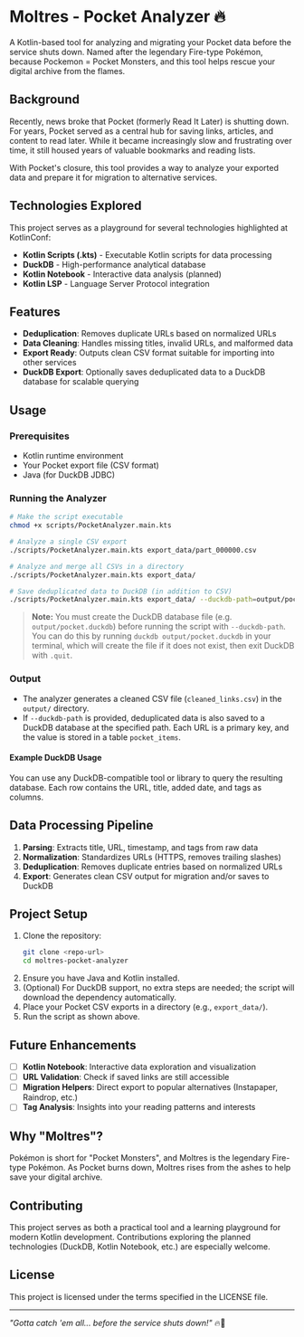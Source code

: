 # Moltres - Pocket Analyzer 🔥

A Kotlin-based tool for analyzing and migrating your Pocket data before the service shuts down. Named after the legendary Fire-type Pokémon, because Pockemon = Pocket Monsters, and this tool helps rescue your digital archive from the flames.

## Background

Recently, news broke that Pocket (formerly Read It Later) is shutting down. For years, Pocket served as a central hub for saving links, articles, and content to read later. While it became increasingly slow and frustrating over time, it still housed years of valuable bookmarks and reading lists.

With Pocket's closure, this tool provides a way to analyze your exported data and prepare it for migration to alternative services.

## Technologies Explored

This project serves as a playground for several technologies highlighted at KotlinConf:

- **Kotlin Scripts (.kts)** - Executable Kotlin scripts for data processing
- **DuckDB** - High-performance analytical database
- **Kotlin Notebook** - Interactive data analysis (planned)
- **Kotlin LSP** - Language Server Protocol integration

## Features

- **Deduplication**: Removes duplicate URLs based on normalized URLs
- **Data Cleaning**: Handles missing titles, invalid URLs, and malformed data
- **Export Ready**: Outputs clean CSV format suitable for importing into other services
- **DuckDB Export**: Optionally saves deduplicated data to a DuckDB database for scalable querying

## Usage

### Prerequisites

- Kotlin runtime environment
- Your Pocket export file (CSV format)
- Java (for DuckDB JDBC)

### Running the Analyzer

```bash
# Make the script executable
chmod +x scripts/PocketAnalyzer.main.kts

# Analyze a single CSV export
./scripts/PocketAnalyzer.main.kts export_data/part_000000.csv

# Analyze and merge all CSVs in a directory
./scripts/PocketAnalyzer.main.kts export_data/

# Save deduplicated data to DuckDB (in addition to CSV)
./scripts/PocketAnalyzer.main.kts export_data/ --duckdb-path=output/pocket.duckdb
```

> **Note:** You must create the DuckDB database file (e.g. `output/pocket.duckdb`) before running the script with `--duckdb-path`. You can do this by running `duckdb output/pocket.duckdb` in your terminal, which will create the file if it does not exist, then exit DuckDB with `.quit`.

### Output

- The analyzer generates a cleaned CSV file (`cleaned_links.csv`) in the `output/` directory.
- If `--duckdb-path` is provided, deduplicated data is also saved to a DuckDB database at the specified path. Each URL is a primary key, and the value is stored in a table `pocket_items`.

#### Example DuckDB Usage

You can use any DuckDB-compatible tool or library to query the resulting database. Each row contains the URL, title, added date, and tags as columns.

## Data Processing Pipeline

1. **Parsing**: Extracts title, URL, timestamp, and tags from raw data
2. **Normalization**: Standardizes URLs (HTTPS, removes trailing slashes)
3. **Deduplication**: Removes duplicate entries based on normalized URLs
4. **Export**: Generates clean CSV output for migration and/or saves to DuckDB

## Project Setup

1. Clone the repository:
   ```bash
   git clone <repo-url>
   cd moltres-pocket-analyzer
   ```
2. Ensure you have Java and Kotlin installed.
3. (Optional) For DuckDB support, no extra steps are needed; the script will download the dependency automatically.
4. Place your Pocket CSV exports in a directory (e.g., `export_data/`).
5. Run the script as shown above.

## Future Enhancements
- [ ] **Kotlin Notebook**: Interactive data exploration and visualization
- [ ] **URL Validation**: Check if saved links are still accessible
- [ ] **Migration Helpers**: Direct export to popular alternatives (Instapaper, Raindrop, etc.)
- [ ] **Tag Analysis**: Insights into your reading patterns and interests

## Why "Moltres"?

Pokémon is short for "Pocket Monsters", and Moltres is the legendary Fire-type Pokémon. As Pocket burns down, Moltres rises from the ashes to help save your digital archive.

## Contributing

This project serves as both a practical tool and a learning playground for modern Kotlin development. Contributions exploring the planned technologies (DuckDB, Kotlin Notebook, etc.) are especially welcome.

## License

This project is licensed under the terms specified in the LICENSE file.

---

*"Gotta catch 'em all... before the service shuts down!"* 🔥📱
